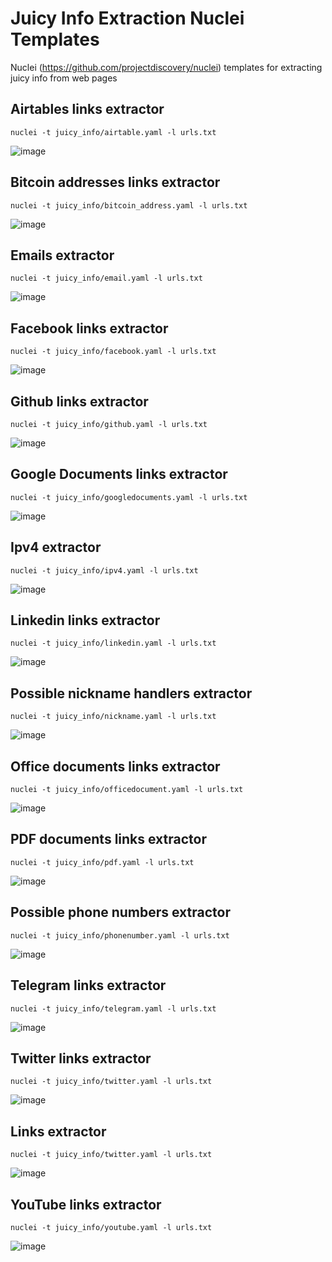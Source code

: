 # Juicy Info Extraction Nuclei Templates
Nuclei (https://github.com/projectdiscovery/nuclei) templates for extracting juicy info from web pages




## Airtables links extractor

```console
nuclei -t juicy_info/airtable.yaml -l urls.txt
```

![image](https://github.com/cipher387/juicyinfo-nuclei-templates/blob/main/images/airtable.png)


## Bitcoin addresses links extractor

```console
nuclei -t juicy_info/bitcoin_address.yaml -l urls.txt
```

![image](https://github.com/cipher387/juicyinfo-nuclei-templates/blob/main/images/bitcoin_addresses.png)


## Emails extractor

```console
nuclei -t juicy_info/email.yaml -l urls.txt
```

![image](https://github.com/cipher387/juicyinfo-nuclei-templates/blob/main/images/email.png)

## Facebook links extractor

```console
nuclei -t juicy_info/facebook.yaml -l urls.txt
```

![image](https://github.com/cipher387/juicyinfo-nuclei-templates/blob/main/images/facebook.png)


## Github links extractor

```console
nuclei -t juicy_info/github.yaml -l urls.txt
```

![image](https://github.com/cipher387/juicyinfo-nuclei-templates/blob/main/images/github.png)



## Google Documents links extractor

```console
nuclei -t juicy_info/googledocuments.yaml -l urls.txt
```

![image](https://github.com/cipher387/juicyinfo-nuclei-templates/blob/main/images/googledocument.png)



## Ipv4 extractor

```console
nuclei -t juicy_info/ipv4.yaml -l urls.txt
```

![image](https://github.com/cipher387/juicyinfo-nuclei-templates/blob/main/images/ipv4.png)


## Linkedin links extractor

```console
nuclei -t juicy_info/linkedin.yaml -l urls.txt
```

![image](https://github.com/cipher387/juicyinfo-nuclei-templates/blob/main/images/linkedin.png)


## Possible nickname handlers extractor

```console
nuclei -t juicy_info/nickname.yaml -l urls.txt
```

![image](https://github.com/cipher387/juicyinfo-nuclei-templates/blob/main/images/nickname.png)


## Office documents links extractor

```console
nuclei -t juicy_info/officedocument.yaml -l urls.txt
```

![image](https://github.com/cipher387/juicyinfo-nuclei-templates/blob/main/images/officedocuments.png)



## PDF documents links extractor

```console
nuclei -t juicy_info/pdf.yaml -l urls.txt
```

![image](https://github.com/cipher387/juicyinfo-nuclei-templates/blob/main/images/pdf.png)



## Possible phone numbers extractor

```console
nuclei -t juicy_info/phonenumber.yaml -l urls.txt
```

![image](https://github.com/cipher387/juicyinfo-nuclei-templates/blob/main/images/phonenumber.png)


## Telegram links extractor

```console
nuclei -t juicy_info/telegram.yaml -l urls.txt
```

![image](https://github.com/cipher387/juicyinfo-nuclei-templates/blob/main/images/telegram.png)


## Twitter links extractor

```console
nuclei -t juicy_info/twitter.yaml -l urls.txt
```

![image](https://github.com/cipher387/juicyinfo-nuclei-templates/blob/main/images/twitter.png)


## Links extractor

```console
nuclei -t juicy_info/twitter.yaml -l urls.txt
```

![image](https://github.com/cipher387/juicyinfo-nuclei-templates/blob/main/images/twitter.png)


## YouTube links extractor

```console
nuclei -t juicy_info/youtube.yaml -l urls.txt
```

![image](https://github.com/cipher387/juicyinfo-nuclei-templates/blob/main/images/youtube.png)















